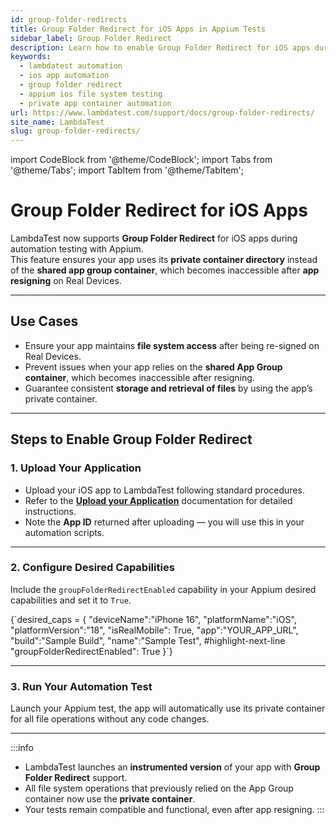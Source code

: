 ```yaml
---
id: group-folder-redirects
title: Group Folder Redirect for iOS Apps in Appium Tests
sidebar_label: Group Folder Redirect
description: Learn how to enable Group Folder Redirect for iOS apps during Appium testing on LambdaTest Real Device Cloud.
keywords:
  - lambdatest automation
  - ios app automation
  - group folder redirect
  - appium ios file system testing
  - private app container automation
url: https://www.lambdatest.com/support/docs/group-folder-redirects/
site_name: LambdaTest
slug: group-folder-redirects/
---
```


import CodeBlock from '@theme/CodeBlock';
import Tabs from '@theme/Tabs';
import TabItem from '@theme/TabItem';

# Group Folder Redirect for iOS Apps

LambdaTest now supports **Group Folder Redirect** for iOS apps during automation testing with Appium.  
This feature ensures your app uses its **private container directory** instead of the **shared app group container**, which becomes inaccessible after **app resigning** on Real Devices.

---

 ## Use Cases 

- Ensure your app maintains **file system access** after being re-signed on Real Devices.  
- Prevent issues when your app relies on the **shared App Group container**, which becomes inaccessible after resigning.  
- Guarantee consistent **storage and retrieval of files** by using the app’s private container.  

---

## Steps to Enable Group Folder Redirect

### 1. Upload Your Application
- Upload your iOS app to LambdaTest following standard procedures.  
- Refer to the [**Upload your Application**](https://www.lambdatest.com/support/docs/application-setup-via-api/#upload-your-application) documentation for detailed instructions.  
- Note the **App ID** returned after uploading — you will use this in your automation scripts.

---

### 2. Configure Desired Capabilities
Include the `groupFolderRedirectEnabled` capability in your Appium desired capabilities and set it to `True`.  

<Tabs>
  <TabItem value="ios" label="iOS">
    <CodeBlock className="language-java">
{`desired_caps = {
    "deviceName":"iPhone 16",
    "platformName":"iOS",
    "platformVersion":"18",
    "isRealMobile": True,
    "app":"YOUR_APP_URL",
    "build":"Sample Build",
    "name":"Sample Test",
    #highlight-next-line
    "groupFolderRedirectEnabled": True
}`}
    </CodeBlock>
  </TabItem>
</Tabs>

---

### 3. Run Your Automation Test
Launch your Appium test, the app will automatically use its private container for all file operations without any code changes.

---

:::info
- LambdaTest launches an **instrumented version** of your app with **Group Folder Redirect** support.  
- All file system operations that previously relied on the App Group container now use the **private container**.  
- Your tests remain compatible and functional, even after app resigning.
:::
